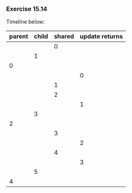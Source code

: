 ### Exercise 15.14

Timeline below:

| parent  | child | shared | update returns |
| ------- | ----- | ------ | -------------- |
|         |       |    0   |                |
|         |   1   |        |                |
|    0    |       |        |                |
|         |       |        |      0         |
|         |       |    1   |                |
|         |       |    2   |                |
|         |       |        |      1         |
|         |   3   |        |                |
|    2    |       |        |                |
|         |       |    3   |                |
|         |       |        |      2         |
|         |       |    4   |                |
|         |       |        |      3         |
|         |   5   |        |                |
|    4    |       |        |                |

